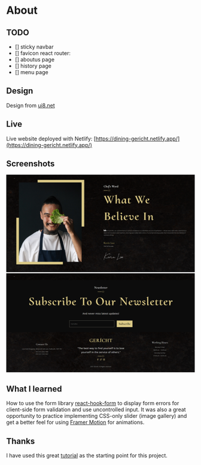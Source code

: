 # About

## TODO 
- [] sticky navbar
- [] favicon
react router:
- [] aboutus page
- [] history page
- [] menu page

## Design 
Design from [ui8.net](https://ui8.net/iqonicdesign/products/gericht-restaurant-website-ui-in-figma)

## Live

Live website deployed with Netlify: [https://dining-gericht.netlify.app/](https://dining-gericht.netlify.app/)

## Screenshots
![Alt text](image.png)
![Alt text](image-1.png)

## What I learned
How to use the form library [react-hook-form](https://www.react-hook-form.com/get-started) to display form errors for client-side form validation and use uncontrolled input. It was also a great opportunity to practice implementing CSS-only slider (image gallery) and get a better feel for using [Framer Motion](https://www.framer.com/motion/) for animations.

## Thanks
I have used this great [tutorial](https://www.youtube.com/watch?v=4oV65GVVits&ab_channel=JavaScriptMastery) as the starting point for this project.